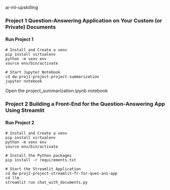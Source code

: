 ai-ml-upskilling

### Project 1 Question-Answering Application on Your Custom (or Private) Documents

#### Run Project 1

```
# Install and Create a venv
pip install virtualenv
python -m venv env
source env/bin/activate

# Start Jupyter Notebook
cd dw-proj1-project-project-summarization
jupyter notebook
```

Open the project_summarization.ipynb notebook

### Project 2 Building a Front-End for the Question-Answering App Using Streamlit

#### Run Project 2

```
# Install and Create a venv
pip install virtualenv
python -m venv env
source env/bin/activate

# Install the Python packages
pip install -r requirements.txt

# Start the Streamlit Application
cd dw-proj2-project-streamlit-fr-for-ques-ans-app
cd llm
streamlit run chat_with_documents.py
```
